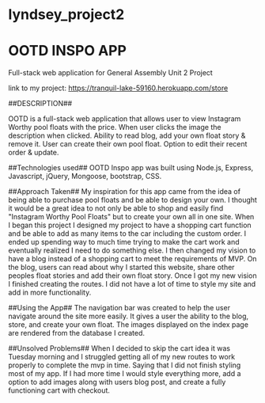 # lyndsey_project2
# OOTD INSPO APP
Full-stack web application for General Assembly Unit 2 Project

link to my project:
https://tranquil-lake-59160.herokuapp.com/store

##DESCRIPTION##

OOTD is a full-stack web application that allows user to view Instagram Worthy pool floats with the price. When user clicks the image the description when clicked. Ability to read blog, add your own float story & remove it. User can create their own pool float. Option to edit their recent order & update.

##Technologies used##
OOTD Inspo app was built using Node.js, Express, Javascript, jQuery, Mongoose, bootstrap, CSS.

##Approach Taken##
My inspiration for this app came from the idea of being able to purchase pool floats and be able to design your own. I thought it would be a great idea to not only be able to shop and easily find "Instagram Worthy Pool Floats" but to create your own all in one site. When I began this project I designed my project to have a shopping cart function and be able to add as many items to the car including the custom order. I ended up spending way to much time trying to make the cart work and eventually realized I need to do something else. I then changed my vision to have a blog instead of a shopping cart to meet the requirements of MVP. On the blog, users can read about why I started this website, share other peoples float stories and add their own float story.
Once I got my new vision I finished creating the routes. I did not have a lot of time to style my site and add in more functionality.

##Using the App##
The navigation bar was created to help the user navigate around the site more easily. It gives a user the ability to the blog, store, and create your own float. The images displayed on the index page are rendered from the database I created.

##Unsolved Problems##
When I decided to skip the cart idea it was Tuesday morning and I struggled getting all of my new routes to work properly to complete the mvp in time. Saying that I did not finish styling most of my app. If I had more time I would style everything more, add a option to add images along with users blog post, and create a fully functioning cart with checkout.      
